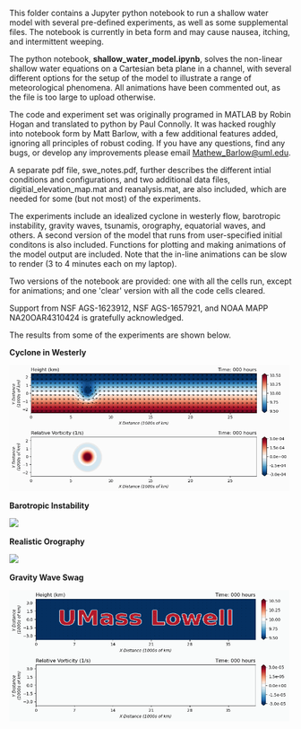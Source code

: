 This folder contains a Jupyter python notebook to run a shallow water model with several pre-defined experiments, as well as some supplemental files. The notebook is currently in beta form and may cause nausea, itching, and intermittent weeping.

The python notebook, **shallow_water_model.ipynb**, solves the non-linear shallow water equations on a Cartesian beta plane in a channel, with several different options for the setup of the model to illustrate a range of meteorological phenomena. All animations have been commented out, as the file is too large to upload otherwise.

The code and experiment set was originally programed in MATLAB by Robin Hogan and translated to python by Paul Connolly. It was hacked roughly into notebook form by Matt Barlow, with a few additional features added, ignoring all principles of robust coding. If you have any questions, find any bugs, or develop any improvements please email Mathew_Barlow@uml.edu.  

A separate pdf file, swe_notes.pdf, further describes the different intial conditions and configurations, and two additional data files, digitial_elevation_map.mat and reanalysis.mat, are also included, which are needed for some (but not most) of the experiments.

The experiments include an idealized cyclone in westerly flow, barotropic instability, gravity waves, tsunamis, orography, equatorial waves, and others. A second version of the model that runs from user-specified initial conditons is also included. Functions for plotting and making animations of the model output are included. Note that the in-line animations can be slow to render (3 to 4 minutes each on my laptop).

Two versions of the notebook are provided: one with all the cells run, except for animations; and one 'clear' version with all the code cells cleared. 

Support from NSF AGS-1623912, NSF AGS-1657921, and NOAA MAPP NA20OAR4310424 is gratefully acknowledged.

The results from some of the experiments are shown below. 

**Cyclone in Westerly**

<img width="500" src="images/cyclone_in_westerly_loop.gif" loop=infinite>

**Barotropic Instability**

<img width="500" src="images/barotropic_instability_loop.gif" loop=infinite>

**Realistic Orography**

<img width="500" src="images/rossby_realistic_mountains_loop.gif" loop=infinite>

**Gravity Wave Swag**

<img width="500" src="images/umass_lowell_loop.gif" loop=infinite>
